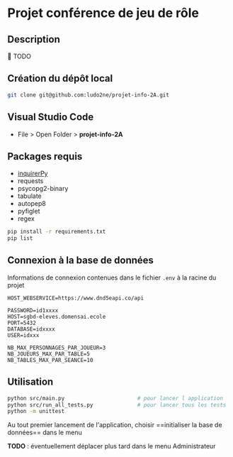 # Projet conférence de jeu de rôle

## Description

:construction: TODO


## Création du dépôt local

```bash
git clone git@github.com:ludo2ne/projet-info-2A.git
```

## Visual Studio Code 

* File > Open Folder > **projet-info-2A**

## Packages requis

* [inquirerPy](https://inquirerpy.readthedocs.io/en/latest/)
* requests
* psycopg2-binary
* tabulate
* autopep8
* pyfiglet
* regex

```bash
pip install -r requirements.txt
pip list
```


## Connexion à la base de données

Informations de connexion contenues dans le fichier `.env` à la racine du projet

```
HOST_WEBSERVICE=https://www.dnd5eapi.co/api

PASSWORD=id1xxxx
HOST=sgbd-eleves.domensai.ecole
PORT=5432
DATABASE=idxxxx
USER=idxxx

NB_MAX_PERSONNAGES_PAR_JOUEUR=3
NB_JOUEURS_MAX_PAR_TABLE=5
NB_TABLES_MAX_PAR_SEANCE=10
```


## Utilisation

```bash
python src/main.py                       # pour lancer l application
python src/run_all_tests.py              # pour lancer tous les tests
python -m unittest
```

Au tout premier lancement de l'application, choisir ==initialiser la base de données== dans le menu

**TODO** : éventuellement déplacer plus tard dans le menu Administrateur